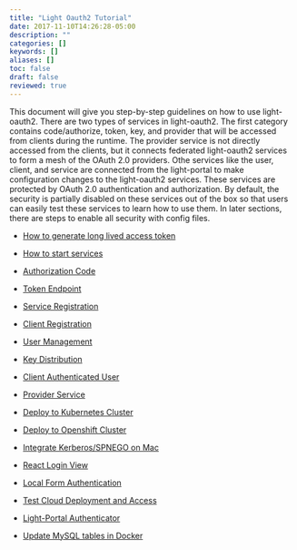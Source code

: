 ```yaml
---
title: "Light Oauth2 Tutorial"
date: 2017-11-10T14:26:28-05:00
description: ""
categories: []
keywords: []
aliases: []
toc: false
draft: false
reviewed: true
---
```


This document will give you step-by-step guidelines on how to use light-oauth2. There are two types of services in light-oauth2. The first category contains code/authorize, token, key, and provider that will be accessed from clients during the runtime. The provider service is not directly accessed from the clients, but it connects federated light-oauth2 services to form a mesh of the OAuth 2.0 providers. Othe services like the user, client, and service are connected from the light-portal to make configuration changes to the light-oauth2 services. These services are protected by OAuth 2.0 authentication and authorization. By default, the security is partially disabled on these services out of the box so that users can easily test these services to learn how to use them. In later sections, there are steps to enable all security with config files.

* [How to generate long lived access token][]

* [How to start services][]

* [Authorization Code][]

* [Token Endpoint][]

* [Service Registration][]

* [Client Registration][]

* [User Management][]

* [Key Distribution][]

* [Client Authenticated User][]

* [Provider Service][]

* [Deploy to Kubernetes Cluster][]

* [Deploy to Openshift Cluster][]

* [Integrate Kerberos/SPNEGO on Mac][]

* [React Login View](/tutorial/oauth/login-view/)

* [Local Form Authentication](/tutorial/oauth/form-auth-local/)

* [Test Cloud Deployment and Access](/tutorial/oauth/test-cloud/)

* [Light-Portal Authenticator](/tutorial/oauth/light-portal-authenticator/)

* [Update MySQL tables in Docker](/tutorial/oauth/update-mysql/)

[How to generate long lived access token]: /tutorial/oauth/longlive/
[How to start services]: /tutorial/oauth/start/
[Authorization Code]: /tutorial/oauth/code/
[Token Endpoint]: /tutorial/oauth/token/
[Service Registration]: /tutorial/oauth/service/
[Client Registration]: /tutorial/oauth/client/
[User Management]: /tutorial/oauth/user/
[Key Distribution]: /tutorial/oauth/key/
[Client Authenticated User]: /tutorial/oauth/custom/
[Provider Service]: /tutorial/oauth/provider/
[Deploy to Kubernetes Cluster]: /tutorial/oauth/kubernetes/
[Deploy to Openshift Cluster]: /tutorial/oauth/openshift/
[Integrate Kerberos/SPNEGO on Mac]: /tutorial/oauth/kerberos/
